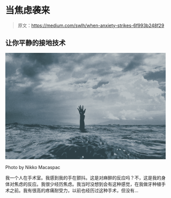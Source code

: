 # 当焦虑袭来

> 原文：<https://medium.com/swlh/when-anxiety-strikes-6f993b248f29>

## 让你平静的接地技术

![](img/3842ae7250ff3feb4605ef3b8848b985.png)

Photo by Nikko Macaspac

我一个人在手术室。我感到我的手在颤抖。这是对麻醉的反应吗？不，这是我的身体对焦虑的反应。我很少经历焦虑。我当时没想到会有这种感觉，在我做牙种植手术之前。我有很高的疼痛耐受力，以前也经历过这种手术，但没有…